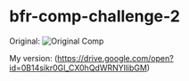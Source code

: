# bfr-comp-challenge-2


Original:
![Original Comp](http://frontend.turing.io/assets/images/static-comp-challenge-2.jpg)

My version:
(https://drive.google.com/open?id=0B14sikr0GI_CX0hQdWRNYllibGM)
